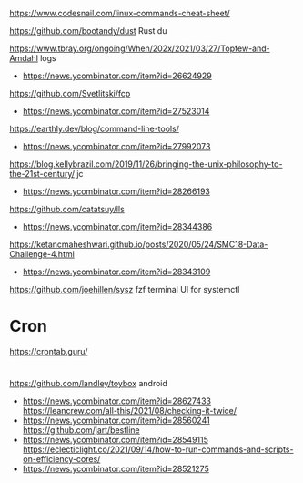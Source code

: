 https://www.codesnail.com/linux-commands-cheat-sheet/

https://github.com/bootandy/dust Rust du

https://www.tbray.org/ongoing/When/202x/2021/03/27/Topfew-and-Amdahl logs
* https://news.ycombinator.com/item?id=26624929

https://github.com/Svetlitski/fcp
* https://news.ycombinator.com/item?id=27523014

https://earthly.dev/blog/command-line-tools/
* https://news.ycombinator.com/item?id=27992073

https://blog.kellybrazil.com/2019/11/26/bringing-the-unix-philosophy-to-the-21st-century/ jc
* https://news.ycombinator.com/item?id=28266193

https://github.com/catatsuy/lls
* https://news.ycombinator.com/item?id=28344386

https://ketancmaheshwari.github.io/posts/2020/05/24/SMC18-Data-Challenge-4.html
* https://news.ycombinator.com/item?id=28343109

https://github.com/joehillen/sysz fzf terminal UI for systemctl

# Cron
https://crontab.guru/

#
https://github.com/landley/toybox android
* https://news.ycombinator.com/item?id=28627433
https://leancrew.com/all-this/2021/08/checking-it-twice/
* https://news.ycombinator.com/item?id=28560241
https://github.com/jart/bestline
* https://news.ycombinator.com/item?id=28549115
https://eclecticlight.co/2021/09/14/how-to-run-commands-and-scripts-on-efficiency-cores/
* https://news.ycombinator.com/item?id=28521275